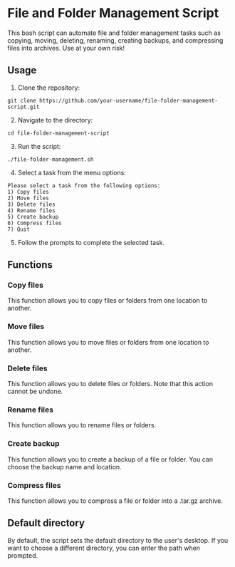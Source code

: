 # File and Folder Management Script

This bash script can automate file and folder management tasks such as copying, moving, deleting, renaming, creating backups, and compressing files into archives. Use at your own risk!

## Usage

1. Clone the repository:

```
git clone https://github.com/your-username/file-folder-management-script.git
```

2. Navigate to the directory:

```
cd file-folder-management-script
```

3. Run the script:

```
./file-folder-management.sh
```

4. Select a task from the menu options:

```
Please select a task from the following options:
1) Copy files
2) Move files
3) Delete files
4) Rename files
5) Create backup
6) Compress files
7) Quit
```

5. Follow the prompts to complete the selected task.

## Functions

### Copy files

This function allows you to copy files or folders from one location to another.

### Move files

This function allows you to move files or folders from one location to another.

### Delete files

This function allows you to delete files or folders. Note that this action cannot be undone.

### Rename files

This function allows you to rename files or folders.

### Create backup

This function allows you to create a backup of a file or folder. You can choose the backup name and location.

### Compress files

This function allows you to compress a file or folder into a .tar.gz archive.

## Default directory

By default, the script sets the default directory to the user's desktop. If you want to choose a different directory, you can enter the path when prompted.

